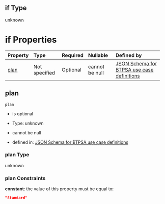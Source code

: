 ## if Type

unknown

# if Properties

| Property      | Type          | Required | Nullable       | Defined by                                                                                                                                                                                                                                  |
| :------------ | :------------ | :------- | :------------- | :------------------------------------------------------------------------------------------------------------------------------------------------------------------------------------------------------------------------------------------ |
| [plan](#plan) | Not specified | Optional | cannot be null | [JSON Schema for BTPSA use case definitions](btpsa-usecase-properties-services-items-allof-2-then-allof-19-then-allof-1-if-properties-plan.md "undefined#/properties/services/items/allOf/2/then/allOf/19/then/allOf/1/if/properties/plan") |

## plan



`plan`

*   is optional

*   Type: unknown

*   cannot be null

*   defined in: [JSON Schema for BTPSA use case definitions](btpsa-usecase-properties-services-items-allof-2-then-allof-19-then-allof-1-if-properties-plan.md "undefined#/properties/services/items/allOf/2/then/allOf/19/then/allOf/1/if/properties/plan")

### plan Type

unknown

### plan Constraints

**constant**: the value of this property must be equal to:

```json
"Standard"
```
